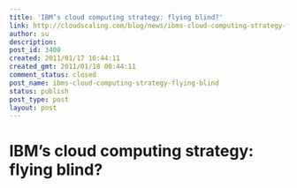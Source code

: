 ```yaml
---
title: 'IBM’s cloud computing strategy: flying blind?'
link: http://cloudscaling.com/blog/news/ibms-cloud-computing-strategy-flying-blind/
author: su
description: 
post_id: 3400
created: 2011/01/17 16:44:11
created_gmt: 2011/01/18 00:44:11
comment_status: closed
post_name: ibms-cloud-computing-strategy-flying-blind
status: publish
post_type: post
layout: post
---
```


# IBM’s cloud computing strategy: flying blind?

